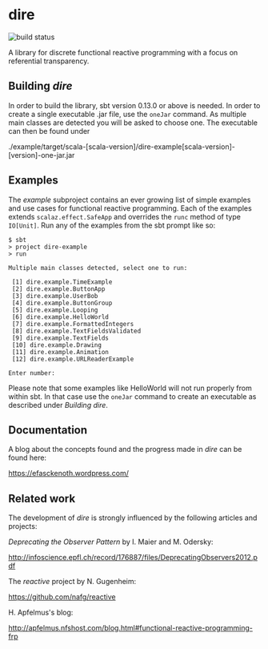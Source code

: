 # dire
![build status](https://travis-ci.org/refried/dire.svg)

A library for discrete functional reactive programming with
a focus on referential transparency.

## Building *dire*

In order to build the library, sbt version 0.13.0 or above is needed. In order
to create a single executable .jar file, use the `oneJar` command. As
multiple main classes are detected you will be asked to choose one.
The executable can then be found under

./example/target/scala-[scala-version]/dire-example[scala-version]-[version]-one-jar.jar

## Examples

The *example* subproject contains an ever growing list of simple examples and use
cases for functional reactive programming. Each of the examples extends
`scalaz.effect.SafeApp` and overrides the `runc` method of type `IO[Unit]`.
Run any of the examples from the sbt prompt like so:

```
$ sbt
> project dire-example
> run

Multiple main classes detected, select one to run:

 [1] dire.example.TimeExample
 [2] dire.example.ButtonApp
 [3] dire.example.UserBob
 [4] dire.example.ButtonGroup
 [5] dire.example.Looping
 [6] dire.example.HelloWorld
 [7] dire.example.FormattedIntegers
 [8] dire.example.TextFieldsValidated
 [9] dire.example.TextFields
 [10] dire.example.Drawing
 [11] dire.example.Animation
 [12] dire.example.URLReaderExample

Enter number:
```
Please note that some examples like HelloWorld will not run
properly from within sbt. In that case use the `oneJar` command
to create an executable as described under *Building dire*.

## Documentation

A blog about the concepts found and the progress made in *dire* can be found here:

https://efasckenoth.wordpress.com/

## Related work

The development of *dire* is strongly influenced by the following articles and projects:

*Deprecating the Observer Pattern* by I. Maier and M. Odersky:

http://infoscience.epfl.ch/record/176887/files/DeprecatingObservers2012.pdf

The *reactive* project by N. Gugenheim:

https://github.com/nafg/reactive

H. Apfelmus's blog:

http://apfelmus.nfshost.com/blog.html#functional-reactive-programming-frp

